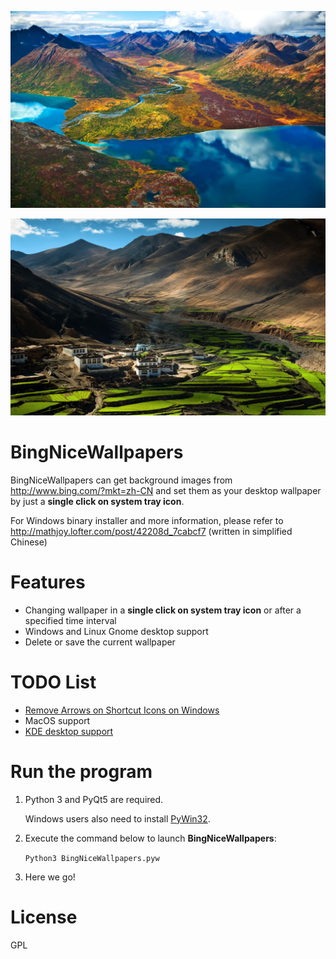 ![enter image description here](https://github.com/redstoneleo/BingNiceWallpapers/blob/master/ChMkJlbKwaKIDMeuAAnTWQNEY3QAALGbQMureEACdNx268.jpg)

![enter image description here](https://github.com/redstoneleo/BingNiceWallpapers/blob/master/ChMkJ1bKwaWIcVF5ABUGcTTq3jUAALGbgGk4T4AFQaJ382.jpg)
# BingNiceWallpapers
BingNiceWallpapers can get background images from http://www.bing.com/?mkt=zh-CN and set them as your desktop wallpaper by just a **single click on system tray icon**.

 For Windows binary installer and more information, please refer to http://mathjoy.lofter.com/post/42208d_7cabcf7 (written in simplified Chinese)
# Features

 - Changing wallpaper in a **single click on system tray icon** or after
   a specified time interval  
 - Windows and Linux Gnome desktop support
 - Delete or save the current wallpaper

# TODO List
 - [Remove Arrows on Shortcut Icons on Windows](http://www.howtogeek.com/howto/windows-vista/disable-shortcut-icon-arrow-overlay-in-windows-vista/)
 - MacOS support
 - [KDE desktop support](https://github.com/redstoneleo/BingNiceWallpapers/issues/1)

# Run the program 
1. Python 3 and PyQt5 are required.

   Windows users also need to install [PyWin32](http://sourceforge.net/projects/pywin32/files/).

2. Execute the command below to launch **BingNiceWallpapers**:

   `Python3 BingNiceWallpapers.pyw`

3. Here we go!
# License
GPL
